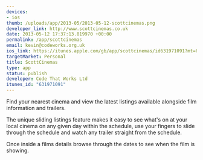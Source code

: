 ```yaml
--- 
devices: 
- ios
thumb: /uploads/app/2013-05/2013-05-12-scottcinemas.png
developer_link: http://www.scottcinemas.co.uk
date: 2013-05-12 17:37:13.819970 +00:00
permalink: /app/scottcinemas
email: kevin@codeworks.org.uk
ios_link: https://itunes.apple.com/gb/app/scottcinemas/id631971091?mt=8
targetMarket: Personal
title: ScottCinemas
type: app
status: publish
developer: Code That Works Ltd
itunes_id: "631971091"
---
```


Find your nearest cinema and view the latest listings available alongside film information and trailers.

The unique sliding listings feature makes it easy to see what's on at your local cinema on any given day within the schedule, use your fingers to slide through the schedule and watch any trailer straight from the schedule.

Once inside a films details browse through the dates to see when the film is showing.
